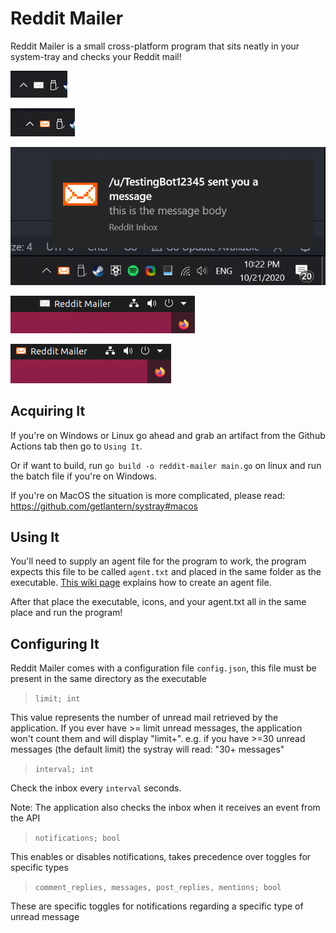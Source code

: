 # Reddit Mailer

Reddit Mailer is a small cross-platform program that sits neatly in your system-tray and checks your Reddit mail!

![](https://raw.githubusercontent.com/George-lewis/reddit-mailer/master/screenshots/nomail-windows.png)

![](https://raw.githubusercontent.com/George-lewis/reddit-mailer/master/screenshots/mail-windows.png)

![](https://raw.githubusercontent.com/George-lewis/reddit-mailer/master/screenshots/notification.png)

![](https://raw.githubusercontent.com/George-lewis/reddit-mailer/master/screenshots/nomail-ubuntu.png)

![](https://raw.githubusercontent.com/George-lewis/reddit-mailer/master/screenshots/mail-ubuntu.png)

## Acquiring It

If you're on Windows or Linux go ahead and grab an artifact from the Github Actions tab then go to `Using It`.

Or if want to build, run `go build -o reddit-mailer main.go` on linux and run the batch file if you're on Windows.

If you're on MacOS the situation is more complicated, please read: https://github.com/getlantern/systray#macos

## Using It

You'll need to supply an agent file for the program to work, the program expects this file to be called `agent.txt` and placed in the same folder as the executable. [This wiki page](https://turnage.gitbooks.io/graw/content/chapter1.html) explains how to create an agent file.

After that place the executable, icons, and your agent.txt all in the same place and run the program!

## Configuring It

Reddit Mailer comes with a configuration file `config.json`, this file must be present in the same directory as the executable

> `limit; int`

This value represents the number of unread mail retrieved by the application. If you ever have >= limit unread messages, the application won't count them and will display "limit+". e.g. if you have >=30 unread messages (the default limit) the systray will read: "30+ messages"

> `interval; int`

Check the inbox every `interval` seconds.

Note: The application also checks the inbox when it receives an event from the API

> `notifications; bool`

This enables or disables notifications, takes precedence over toggles for specific types

> `comment_replies, messages, post_replies, mentions; bool`

These are specific toggles for notifications regarding a specific type of unread message